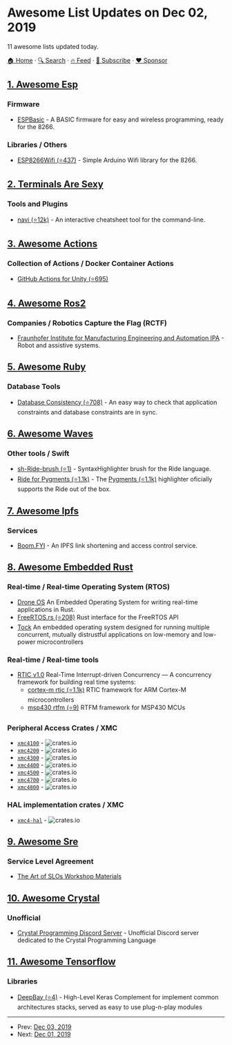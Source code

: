 # Awesome List Updates on Dec 02, 2019

11 awesome lists updated today.

[🏠 Home](/README.md) · [🔍 Search](https://www.trackawesomelist.com/search/) · [🔥 Feed](https://www.trackawesomelist.com/rss.xml) · [📮 Subscribe](https://trackawesomelist.us17.list-manage.com/subscribe?u=d2f0117aa829c83a63ec63c2f&id=36a103854c) · [❤️  Sponsor](https://github.com/sponsors/theowenyoung)



## [1. Awesome Esp](/content/agucova/awesome-esp/README.md)

### Firmware

*   [ESPBasic](http://www.esp8266basic.com/) - A BASIC firmware for easy and wireless programming, ready for the 8266.

### Libraries / Others

*   [ESP8266Wifi (⭐437)](https://github.com/ekstrand/ESP8266wifi) - Simple Arduino Wifi library for the 8266.

## [2. Terminals Are Sexy](/content/k4m4/terminals-are-sexy/README.md)

### Tools and Plugins

*   [navi (⭐12k)](https://github.com/denisidoro/navi) - An interactive cheatsheet tool for the command-line.

## [3. Awesome Actions](/content/sdras/awesome-actions/README.md)

### Collection of Actions / Docker Container Actions

*   [GitHub Actions for Unity (⭐695)](https://github.com/webbertakken/unity-actions)

## [4. Awesome Ros2](/content/fkromer/awesome-ros2/README.md)

### Companies / Robotics Capture the Flag (RCTF)

*   [Fraunhofer Institute for Manufacturing Engineering and Automation IPA](https://www.ipa.fraunhofer.de/en/expertise/robot-and-assistive-systems.html) - Robot and assistive systems.

## [5. Awesome Ruby](/content/markets/awesome-ruby/README.md)

### Database Tools

*   [Database Consistency (⭐708)](https://github.com/djezzzl/database_consistency) - An easy way to check that application constraints and database constraints are in sync.

## [6. Awesome Waves](/content/msmolyakov/awesome-waves/README.md)

### Other tools / Swift

*   [sh-Ride-brush (⭐1)](https://github.com/msmolyakov/sh-Ride-brush) - SyntaxHighlighter brush for the Ride language.
*   [Ride for Pygments (⭐1.1k)](https://github.com/pygments/pygments/blob/master/pygments/lexers/ride.py) - The [Pygments (⭐1.1k)](https://github.com/pygments/pygments) highlighter oficially supports the Ride out of the box.

## [7. Awesome Ipfs](/content/ipfs/awesome-ipfs/README.md)

### Services

*   [Boom.FYI](https://www.boom.fyi) - An IPFS link shortening and access control service.

## [8. Awesome Embedded Rust](/content/rust-embedded/awesome-embedded-rust/README.md)

### Real-time / Real-time Operating System (RTOS)

*   [Drone OS](https://drone-os.github.io) An Embedded Operating System for writing real-time applications in Rust.
*   [FreeRTOS.rs (⭐208)](https://github.com/hashmismatch/freertos.rs) Rust interface for the FreeRTOS API
*   [Tock](https://www.tockos.org) An embedded operating system designed for running multiple concurrent, mutually distrustful applications on low-memory and low-power microcontrollers

### Real-time / Real-time tools

*   [RTIC v1.0](https://rtic.rs/1.0/book/en/) Real-Time Interrupt-driven Concurrency — A concurrency framework for building real time systems:
    *   [cortex-m rtic (⭐1.1k)](https://github.com/rtic-rs/cortex-m-rtic) RTIC framework for ARM Cortex-M microcontrollers
    *   [msp430 rtfm (⭐9)](https://github.com/japaric/msp430-rtfm) RTFM framework for MSP430 MCUs

### Peripheral Access Crates / XMC

*   [`xmc4100`](https://github.com/xmc-rs/xmc4100) - ![crates.io](https://img.shields.io/crates/v/xmc4100.svg)
*   [`xmc4200`](https://github.com/xmc-rs/xmc4200) - ![crates.io](https://img.shields.io/crates/v/xmc4200.svg)
*   [`xmc4300`](https://github.com/xmc-rs/xmc4300) - ![crates.io](https://img.shields.io/crates/v/xmc4300.svg)
*   [`xmc4400`](https://github.com/xmc-rs/xmc4400) - ![crates.io](https://img.shields.io/crates/v/xmc4400.svg)
*   [`xmc4500`](https://github.com/xmc-rs/xmc4500) - ![crates.io](https://img.shields.io/crates/v/xmc4500.svg)
*   [`xmc4700`](https://github.com/xmc-rs/xmc4700) - ![crates.io](https://img.shields.io/crates/v/xmc4700.svg)
*   [`xmc4800`](https://github.com/xmc-rs/xmc4800) - ![crates.io](https://img.shields.io/crates/v/xmc4800.svg)

### HAL implementation crates / XMC

*   [`xmc4-hal`](https://github.com/xmc-rs/xmc4-hal) - ![crates.io](https://img.shields.io/crates/v/xmc4-hal.svg)

## [9. Awesome Sre](/content/dastergon/awesome-sre/README.md)

### Service Level Agreement

*   [The Art of SLOs Workshop Materials](https://cre.page.link/art-of-slos)

## [10. Awesome Crystal](/content/veelenga/awesome-crystal/README.md)

### Unofficial

*   [Crystal Programming Discord Server](https://discord.gg/YS7YvQy) - Unofficial Discord server dedicated to the Crystal Programming Language

## [11. Awesome Tensorflow](/content/jtoy/awesome-tensorflow/README.md)

### Libraries

*   [DeepBay (⭐4)](https://github.com/ElPapi42/DeepBay) - High-Level Keras Complement for implement common architectures stacks, served as easy to use plug-n-play modules

---

- Prev: [Dec 03, 2019](/content/2019/12/03/README.md)
- Next: [Dec 01, 2019](/content/2019/12/01/README.md)